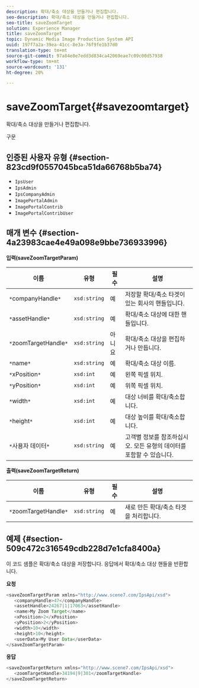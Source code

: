 ```yaml
---
description: 확대/축소 대상을 만들거나 편집합니다.
seo-description: 확대/축소 대상을 만들거나 편집합니다.
seo-title: saveZoomTarget
solution: Experience Manager
title: saveZoomTarget
topic: Dynamic Media Image Production System API
uuid: 197f7a2a-39ea-41cc-8e3a-76f9fe1b37d0
translation-type: tm+mt
source-git-commit: 97a84e8e7edd3d834ca42069eae7c09c00d57938
workflow-type: tm+mt
source-wordcount: '131'
ht-degree: 20%

---
```



# saveZoomTarget{#savezoomtarget}

확대/축소 대상을 만들거나 편집합니다.

구문

## 인증된 사용자 유형 {#section-823cd9f0557045bca51da66768b5ba74}

* `IpsUser`
* `IpsAdmin`
* `IpsCompanyAdmin`
* `ImagePortalAdmin`
* `ImagePortalContrib`
* `ImagePortalContribUser`

## 매개 변수 {#section-4a23983cae4e49a098e9bbe736933996}

**입력(saveZoomTargetParam)**

| 이름 | 유형 | 필수 | 설명 |
|---|---|---|---|
| `*`companyHandle`*` | `xsd:string` | 예 | 저장할 확대/축소 타겟이 있는 회사의 핸들입니다. |
| `*`assetHandle`*` | `xsd:string` | 예 | 확대/축소 대상에 대한 핸들입니다. |
| `*`zoomTargetHandle`*` | `xsd:string` | 아니요 | 확대/축소 대상을 편집하거나 만듭니다. |
| `*`name`*` | `xsd:string` | 예 | 확대/축소 대상 이름. |
| `*`xPosition`*` | `xsd:int` | 예 | 왼쪽 픽셀 위치. |
| `*`yPosition`*` | `xsd:int` | 예 | 위쪽 픽셀 위치. |
| `*`width`*` | `xsd:int` | 예 | 대상 너비를 확대/축소합니다. |
| `*`height`*` | `xsd:int` | 예 | 대상 높이를 확대/축소합니다. |
| `*`사용자 데이터`*` | `xsd:string` | 예 | 고객별 정보를 참조하십시오. 모든 유형의 데이터를 포함할 수 있습니다. |

**출력(saveZoomTargetReturn)**

| 이름 | 유형 | 필수 | 설명 |
|---|---|---|---|
| `*`zoomTargetHandle`*` | `xsd:string` | 예 | 새로 만든 확대/축소 타겟을 처리합니다. |

## 예제 {#section-509c472c316549cdb228d7e1cfa8400a}

이 코드 샘플은 확대/축소 대상을 저장합니다. 응답에서 확대/축소 대상 핸들을 반환합니다.

**요청**

```java
<saveZoomTargetParam xmlns="http://www.scene7.com/IpsApi/xsd">
   <companyHandle>47</companyHandle>
   <assetHandle>24267|1|17063</assetHandle>
   <name>My Zoom Target</name>
   <xPosition>2</xPosition>
   <yPosition>2</yPosition>
   <width>10</width>
   <height>10</height>
   <userData>My User Data</userData>
</saveZoomTargetParam>
```

**응답**

```java
<saveZoomTargetReturn xmlns="http://www.scene7.com/IpsApi/xsd">
   <zoomTargetHandle>34194|9|301</zoomTargetHandle>
</saveZoomTargetReturn>
```

